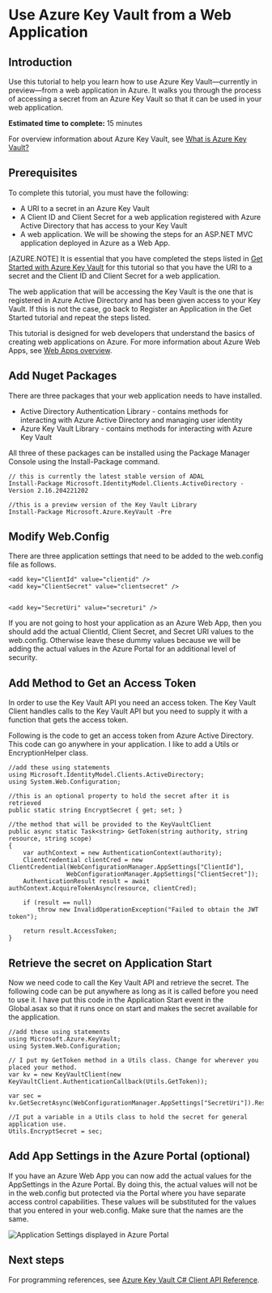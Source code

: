 <properties
	pageTitle="Use Azure Key Vault from a Web Application | Overview"
	description="Use this tutorial to help you learn how to use Azure Key Vault from a web application."
	services="key-vault"
	documentationCenter=""
	authors="adamhurwitz"
	manager=""/>

<tags
	ms.service="key-vault"
	ms.date="05/11/2015"
	wacn.date=""/>

# Use Azure Key Vault from a Web Application #

## Introduction  
Use this tutorial to help you learn how to use Azure Key Vault—currently in preview—from a web application in Azure. It walks you through the process of accessing a secret from an Azure Key Vault so that it can be used in your web application.

**Estimated time to complete:** 15 minutes


For overview information about Azure Key Vault, see [What is Azure Key Vault?](key-vault-whatis)

## Prerequisites

To complete this tutorial, you must have the following:

- A URI to a secret in an Azure Key Vault
- A Client ID and Client Secret for a web application registered with Azure Active Directory that has access to your Key Vault
- A web application. We will be showing the steps for an ASP.NET MVC application deployed in Azure as a Web App.

[AZURE.NOTE]  It is essential that you have completed the steps listed in [Get Started with Azure Key Vault](keyvault-get-started) for this tutorial so that you have the URI to a secret and the Client ID and Client Secret for a web application.

The web application that will be accessing the Key Vault is the one that is registered in Azure Active Directory and has been given access to your Key Vault. If this is not the case, go back to Register an Application in the Get Started tutorial and repeat the steps listed.

This tutorial is designed for web developers that understand the basics of creating web applications on Azure. For more information about Azure Web Apps, see [Web Apps overview](app-service-web-overview).



## <a id="packages"></a>Add Nuget Packages ##
There are three packages that your web application needs to have installed.

- Active Directory Authentication Library - contains methods for interacting with Azure Active Directory and managing user identity
- Azure Key Vault Library - contains methods for interacting with Azure Key Vault


All three of these packages can be installed using the Package Manager Console using the Install-Package command.

	// this is currently the latest stable version of ADAL
	Install-Package Microsoft.IdentityModel.Clients.ActiveDirectory -Version 2.16.204221202

	//this is a preview version of the Key Vault Library
	Install-Package Microsoft.Azure.KeyVault -Pre


## <a id="webconfig"></a>Modify Web.Config ##
There are three application settings that need to be added to the web.config file as follows.


    <add key="ClientId" value="clientid" />
    <add key="ClientSecret" value="clientsecret" />


    <add key="SecretUri" value="secreturi" />


If you are not going to host your application as an Azure Web App, then you should add the actual ClientId, Client Secret, and Secret URI values to the web.config. Otherwise leave these dummy values because we will be adding the actual values in the Azure Portal for an additional level of security.


## <a id="gettoken"></a>Add Method to Get an Access Token ##
In order to use the Key Vault API you need an access token. The Key Vault Client handles calls to the Key Vault API but you need to supply it with a function that gets the access token.  

Following is the code to get an access token from Azure Active Directory. This code can go anywhere in your application. I like to add a Utils or EncryptionHelper class.  

	//add these using statements
    using Microsoft.IdentityModel.Clients.ActiveDirectory;
	using System.Web.Configuration;

	//this is an optional property to hold the secret after it is retrieved
	public static string EncryptSecret { get; set; }

	//the method that will be provided to the KeyVaultClient
	public async static Task<string> GetToken(string authority, string resource, string scope)
    {
	    var authContext = new AuthenticationContext(authority);
	    ClientCredential clientCred = new ClientCredential(WebConfigurationManager.AppSettings["ClientId"],
                    WebConfigurationManager.AppSettings["ClientSecret"]);
	    AuthenticationResult result = await authContext.AcquireTokenAsync(resource, clientCred);

	    if (result == null)
	    	throw new InvalidOperationException("Failed to obtain the JWT token");

	    return result.AccessToken;
    }

## <a id="appstart"></a>Retrieve the secret on Application Start ##
Now we need code to call the Key Vault API and retrieve the secret. The following code can be put anywhere as long as it is called before you need to use it. I have put this code in the Application Start event in the Global.asax so that it runs once on start and makes the secret available for the application.

	//add these using statements
	using Microsoft.Azure.KeyVault;
	using System.Web.Configuration;

	// I put my GetToken method in a Utils class. Change for wherever you placed your method.
    var kv = new KeyVaultClient(new KeyVaultClient.AuthenticationCallback(Utils.GetToken));

	var sec = kv.GetSecretAsync(WebConfigurationManager.AppSettings["SecretUri"]).Result.Value;

	//I put a variable in a Utils class to hold the secret for general  application use.
    Utils.EncryptSecret = sec;



## <a id="portalsettings"></a>Add App Settings in the Azure Portal (optional) ##
If you have an Azure Web App you can now add the actual values for the AppSettings in the Azure Portal. By doing this, the actual values will not be in the web.config but protected via the Portal where you have separate access control capabilities. These values will be substituted for the values that you entered in your web.config. Make sure that the names are the same.

![Application Settings displayed in Azure Portal][1]



## <a id="next"></a>Next steps ##


For programming references, see [Azure Key Vault C# Client API Reference](https://msdn.microsoft.com/zh-cn/library/azure/dn903628.aspx).


<!--Image references-->
[1]: ./media/key-vault-use-from-web-application/PortalAppSettings.png
